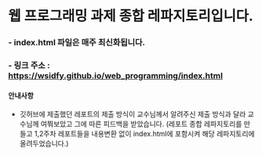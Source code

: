 # 웹 프로그래밍 과제 종합 레파지토리입니다.

### - index.html 파일은 매주 최신화됩니다.
### - 링크 주소 : https://wsidfy.github.io/web_programming/index.html


#### 안내사항

- 깃허브에 제출했던 레포트의 제출 방식이 교수님께서 알려주신 제출 방식과 달라 교수님께 여쭤보았고 그에 따른 피드백을 받았습니다.
  (레포트 종합 레파지토리를 만들고 1,2주차 레포트들을 내용변환 없이 index.html에 포함시켜 해당 레파지토리에 올려두었습니다.)
